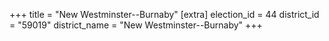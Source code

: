 +++
title = "New Westminster--Burnaby"
[extra]
election_id = 44
district_id = "59019"
district_name = "New Westminster--Burnaby"
+++

